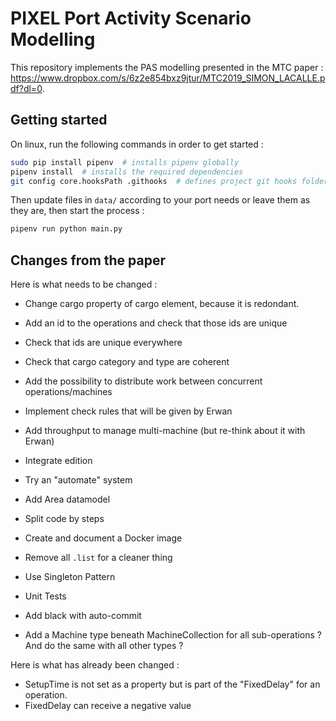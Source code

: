 # PIXEL Port Activity Scenario Modelling

This repository implements the PAS modelling presented in the MTC paper : https://www.dropbox.com/s/6z2e854bxz9jtur/MTC2019_SIMON_LACALLE.pdf?dl=0.

## Getting started

On linux, run the following commands in order to get started :

```bash
sudo pip install pipenv  # installs pipenv globally
pipenv install  # installs the required dependencies
git config core.hooksPath .githooks  # defines project git hooks folder
```
Then update files in `data/` according to your port needs or leave them as they are, then start the process :

```bash
pipenv run python main.py
```

## Changes from the paper

Here is what needs to be changed :
  - Change cargo property of cargo element, because it is redondant.
  - Add an id to the operations and check that those ids are unique
  - Check that ids are unique everywhere
  - Check that cargo category and type are coherent
  - Add the possibility to distribute work between concurrent operations/machines
  - Implement check rules that will be given by Erwan
  - Add throughput to manage multi-machine (but re-think about it with Erwan)
  - Integrate edition
  - Try an "automate" system
  - Add Area datamodel
  - Split code by steps
  - Create and document a Docker image

  - Remove all `.list` for a cleaner thing
  - Use Singleton Pattern
  - Unit Tests
  - Add black with auto-commit
  - Add a Machine type beneath MachineCollection for all sub-operations ? And do the same with all other types ?

Here is what has already been changed :
  - SetupTime is not set as a property but is part of the "FixedDelay" for an operation.
  - FixedDelay can receive a negative value